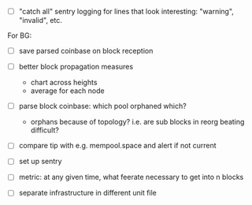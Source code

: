- [ ] "catch all" sentry logging for lines that look interesting: "warning", "invalid",
  etc.

For BG:

- [ ] save parsed coinbase on block reception
- [ ] better block propagation measures
    - chart across heights
    - average for each node
- [ ] parse block coinbase: which pool orphaned which?
  - orphans because of topology? i.e. are sub blocks in reorg beating difficult?

- [ ] compare tip with e.g. mempool.space and alert if not current
- [ ] set up sentry
- [ ] metric: at any given time, what feerate necessary to get into n blocks
- [ ] separate infrastructure in different unit file
